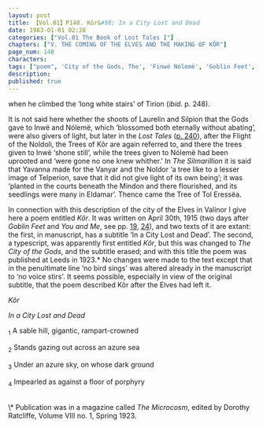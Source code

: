 ```yaml
---
layout: post
title: 【Vol.01】P148. Kôr&#58; In a City Lost and Dead
date: 1983-01-01 02:28
categories: ["Vol.01 The Book of Lost Tales I"]
chapters: ["V. THE COMING OF THE ELVES AND THE MAKING OF KÔR"]
page_num: 148
characters: 
tags: ["poem", 'City of the Gods, The', 'Finwë Nólemë', 'Goblin Feet', 'Inwë', 'Kôr', 'Laurelin', 'Leeds', 'The Trees of Kôr', 'The City of the Gods', 'Noldoli', 'Ossë', 'Silmarillion, The', 'Silpion', 'Solosimpi', 'Telperion', 'Teleri', 'Tirion', 'Tol Eressëa', 'Vanyar']
description: 
published: true
---
```


<p style="text-indent: 0;">
when he climbed the ‘long white stairs' of Tirion (<I>ibid</I>. p. 248).
</p>

It is not said here whether the shoots of Laurelin and Silpion that the Gods gave to Inwë and Nólemë, which ‘blossomed both eternally without abating’, were also givers of light, but later in the <I>Lost Tales</I> ([p. 240]({{site.baseurl}}/vol01-p240)), after the Flight of the Noldoli, the Trees of Kôr are again referred to, and there the trees given to Inwë ‘shone still’, while the trees given to Nólemë had been uprooted and ‘were gone no one knew whither.’ In <I>The Silmarillion</I> it is said that Yavanna made for the Vanyar and the Noldor ‘a tree like to a lesser image of Telperion, save that it did not give light of its own being’; it was ‘planted in the courts beneath the Mindon and there flourished, and its seedlings were many in Eldamar’. Thence came the Tree of Tol Eressëa.

In connection with this description of the city of the Elves in Valinor I give here a poem entitled <I>Kôr</I>. It was written on April 30th, 1915 (two days after <I>Goblin Feet</I> and <I>You and Me</I>, see pp. [19]({{site.baseurl}}/vol01-p19), [24]({{site.baseurl}}/vol01-p24)), and two texts of it are extant: the first, in manuscript, has a subtitle ‘In a City Lost and Dead’. The second, a typescript, was apparently first entitled <I>Kôr</I>, but this was changed to <I>The City of the Gods</I>, and the subtitle erased; and with this title the poem was published at Leeds in 1923.\* No changes were made to the text except that in the penultimate line ‘no bird sings' was altered already in the manuscript to ‘no voice stirs'. It seems possible, especially in view of the original subtitle, that the poem described Kôr after the Elves had left it.

<I>Kôr</I>

<I>In a City Lost and Dead</I>

<SUB>1</SUB> A sable hill, gigantic, rampart-crowned

<SUB>2</SUB> Stands gazing out across an azure sea

<SUB>3</SUB> Under an azure sky, on whose dark ground

<SUB>4</SUB> Impearled as against a floor of porphyry

<BR>
\* Publication was in a magazine called <I>The Microcosm</I>, edited by Dorothy Ratcliffe, Volume VIII no. 1, Spring 1923.

